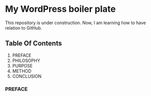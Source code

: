 # My WordPress boiler plate
This repository is under construction. Now, I am learning how to have relation to GitHub.

## Table Of Contents
1. PREFACE
2. PHILOSOPHY
3. PURPOSE
4. METHOD
5. CONCLUSION

### PREFACE
